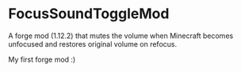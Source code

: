 # FocusSoundToggleMod
A forge mod (1.12.2) that mutes the volume when Minecraft becomes unfocused and restores original volume on refocus.

My first forge mod :)
